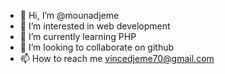 - 👋 Hi, I’m @mounadjeme
- 👀 I’m interested in web development
- 🌱 I’m currently learning PHP
- 💞️ I’m looking to collaborate on github
- 📫 How to reach me vincedjeme70@gmail.com

<!---
mounadjeme/mounadjeme is a ✨ special ✨ repository because its `README.md` (this file) appears on your GitHub profile.
You can click the Preview link to take a look at your changes.
--->
